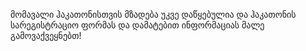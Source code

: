 მომავალი ჰაკათონისთვის მზადება უკვე დაწყებულია და ჰაკათონის სარეგისტრაციო ფორმას და დამატებით ინფორმაციას მალე გამოვაქვეყნებთ!